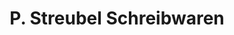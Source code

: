 ---
title: "P. Streubel Schreibwaren"
url: /bad-dueben/p-streubel-schreibwaren/
shop: Schreibwaren
---